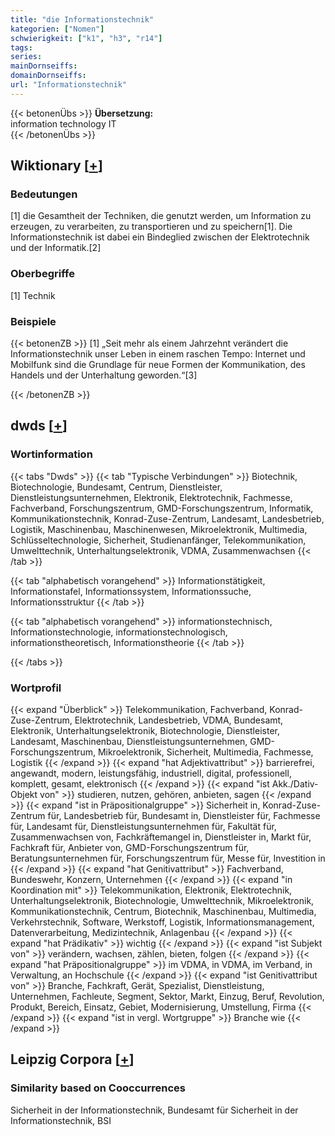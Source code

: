 ```yaml
---
title: "die Informationstechnik"
kategorien: ["Nomen"]
schwierigkeit: ["k1", "h3", "r14"]
tags:
series:
mainDornseiffs:
domainDornseiffs:
url: "Informationstechnik"
---
```


{{< betonenÜbs >}}
**Übersetzung:**  
information technology IT  
{{< /betonenÜbs >}}

## Wiktionary [[+](https://de.wiktionary.org/wiki/Informationstechnik)]

### Bedeutungen
[1] die Gesamtheit der Techniken, die genutzt werden, um Information zu erzeugen, zu verarbeiten, zu transportieren und zu speichern[1]. Die Informationstechnik ist dabei ein Bindeglied zwischen der Elektrotechnik und der Informatik.[2]  

### Oberbegriffe
[1] Technik  

### Beispiele
{{< betonenZB >}}
[1] „Seit mehr als einem Jahrzehnt verändert die Informationstechnik unser Leben in einem raschen Tempo: Internet und Mobilfunk sind die Grundlage für neue Formen der Kommunikation, des Handels und der Unterhaltung geworden.“[3]  

{{< /betonenZB >}}


## dwds [[+](https://www.dwds.de/wb/Informationstechnik)]

### Wortinformation
{{< tabs "Dwds" >}}
{{< tab "Typische Verbindungen" >}}
Biotechnik, Biotechnologie, Bundesamt, Centrum, Dienstleister, Dienstleistungsunternehmen, Elektronik, Elektrotechnik, Fachmesse, Fachverband, Forschungszentrum, GMD-Forschungszentrum, Informatik, Kommunikationstechnik, Konrad-Zuse-Zentrum, Landesamt, Landesbetrieb, Logistik, Maschinenbau, Maschinenwesen, Mikroelektronik, Multimedia, Schlüsseltechnologie, Sicherheit, Studienanfänger, Telekommunikation, Umwelttechnik, Unterhaltungselektronik, VDMA, Zusammenwachsen
{{< /tab >}}

{{< tab "alphabetisch vorangehend" >}}
Informationstätigkeit, Informationstafel, Informationssystem, Informationssuche, Informationsstruktur
{{< /tab >}}

{{< tab "alphabetisch vorangehend" >}}
informationstechnisch, Informationstechnologie, informationstechnologisch, informationstheoretisch, Informationstheorie
{{< /tab >}}

{{< /tabs >}}

### Wortprofil
{{< expand "Überblick" >}} Telekommunikation, Fachverband, Konrad-Zuse-Zentrum, Elektrotechnik, Landesbetrieb, VDMA, Bundesamt, Elektronik, Unterhaltungselektronik, Biotechnologie, Dienstleister, Landesamt, Maschinenbau, Dienstleistungsunternehmen, GMD-Forschungszentrum, Mikroelektronik, Sicherheit, Multimedia, Fachmesse, Logistik {{< /expand >}}
{{< expand "hat Adjektivattribut" >}} barrierefrei, angewandt, modern, leistungsfähig, industriell, digital, professionell, komplett, gesamt, elektronisch {{< /expand >}}
{{< expand "ist Akk./Dativ-Objekt von" >}} studieren, nutzen, gehören, anbieten, sagen {{< /expand >}}
{{< expand "ist in Präpositionalgruppe" >}} Sicherheit in, Konrad-Zuse-Zentrum für, Landesbetrieb für, Bundesamt in, Dienstleister für, Fachmesse für, Landesamt für, Dienstleistungsunternehmen für, Fakultät für, Zusammenwachsen von, Fachkräftemangel in, Dienstleister in, Markt für, Fachkraft für, Anbieter von, GMD-Forschungszentrum für, Beratungsunternehmen für, Forschungszentrum für, Messe für, Investition in {{< /expand >}}
{{< expand "hat Genitivattribut" >}} Fachverband, Bundeswehr, Konzern, Unternehmen {{< /expand >}}
{{< expand "in Koordination mit" >}} Telekommunikation, Elektronik, Elektrotechnik, Unterhaltungselektronik, Biotechnologie, Umwelttechnik, Mikroelektronik, Kommunikationstechnik, Centrum, Biotechnik, Maschinenbau, Multimedia, Verkehrstechnik, Software, Werkstoff, Logistik, Informationsmanagement, Datenverarbeitung, Medizintechnik, Anlagenbau {{< /expand >}}
{{< expand "hat Prädikativ" >}} wichtig {{< /expand >}}
{{< expand "ist Subjekt von" >}} verändern, wachsen, zählen, bieten, folgen {{< /expand >}}
{{< expand "hat Präpositionalgruppe" >}} im VDMA, in VDMA, im Verband, in Verwaltung, an Hochschule {{< /expand >}}
{{< expand "ist Genitivattribut von" >}} Branche, Fachkraft, Gerät, Spezialist, Dienstleistung, Unternehmen, Fachleute, Segment, Sektor, Markt, Einzug, Beruf, Revolution, Produkt, Bereich, Einsatz, Gebiet, Modernisierung, Umstellung, Firma {{< /expand >}}
{{< expand "ist in vergl. Wortgruppe" >}} Branche wie {{< /expand >}}

## Leipzig Corpora [[+](https://corpora.uni-leipzig.de/en/res?word=Informationstechnik&corpusId=deu_newscrawl-public_2018)]


### Similarity based on Cooccurrences
Sicherheit in der Informationstechnik, Bundesamt für Sicherheit in der Informationstechnik, BSI

